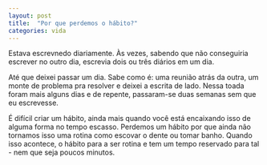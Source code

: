 ```yaml
---
layout: post
title:  "Por que perdemos o hábito?"
categories: vida
---
```


Estava escrevnedo diariamente. Às vezes, sabendo que não conseguiria escrever no outro dia, escrevia dois ou três diários em um dia.

Até que deixei passar um dia. Sabe como é: uma reunião atrás da outra, um monte de problema pra resolver e deixei a escrita de lado. Nessa toada foram mais alguns dias e de repente, passaram-se duas semanas sem que eu escrevesse.

É difícil criar um hábito, ainda mais quando você está encaixando isso de alguma forma no tempo escasso. Perdemos um hábito por que ainda não tornamos isso uma rotina como escovar o dente ou tomar banho. Quando isso acontece, o hábito para a ser rotina e tem um tempo reservado para tal - nem que seja poucos minutos.